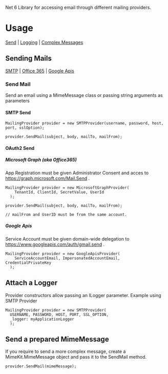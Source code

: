 Net 6 Library for accessing email through different mailing providers.

# Usage
[Send](#sending-mails) | [Logging](#attach-a-logger) | [Complex Messages](#send-a-prepared-mimemessage)


## Sending Mails
[SMTP](#smtp-send) | [Office 365](#oauth2-send) | [Google Apis](#google-apis)

### Send Mail
Send an email using a MimeMessage class or passing string arguments as parameters

#### SMTP Send
```
MailingProvider provider = new SMTPProvider(username, password, host, port, sslOption);
  
provider.SendMail(subject, body, mailTo, mailFrom);
```

#### OAuth2 Send

##### Microsoft Graph (aka Office365)
App Registration must be given Administrator Consent and acces to https://graph.microsoft.com/Mail.Send .
```
MailingProvider provider = new MicrosoftGraphProvider(
    TenantId, ClientId, SecretValue, UserId
  );
  
provider.SendMail(subject, body, mailTo, mailFrom);

// mailFrom and UserID must be from the same account.
```

##### Google Apis
Service Account must be given domain-wide delegation to https://www.googleapis.com/auth/gmail.send .
```
MailingProvider provider = new GoogleApisProvider(
    ServiceAccountEmail, ImpersonatedAccountEmail, CredentialPrivateKey
  );
```

## Attach a Logger
Provider constructors allow passing an ILogger parameter. Example using SMTP Provider
```
MailingProvider provider = new SMTPProvider(
  USERNAME, PASSWORD, HOST, PORT, SSL_OPTION,
  _logger: myApplicationLogger
  );
```

## Send a prepared MimeMessage
If you require to send a more complex message, create a MimeKit.MimeMessage object and pass it to the SendMail method.
```
provider.SendMail(mimeMessage);
```
